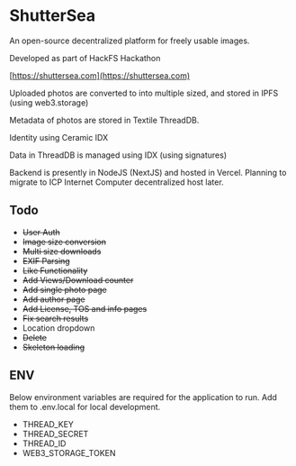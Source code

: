 # ShutterSea

An open-source decentralized platform for freely usable images.

Developed as part of HackFS Hackathon

[https://shuttersea.com](https://shuttersea.com)

Uploaded photos are converted to into multiple sized, and stored in IPFS (using web3.storage)

Metadata of photos are stored in Textile ThreadDB.

Identity using Ceramic IDX

Data in ThreadDB is managed using IDX (using signatures)

Backend is presently in NodeJS (NextJS) and hosted in Vercel. Planning to migrate to ICP Internet Computer decentralized host later. 


## Todo

- ~~User Auth~~
- ~~Image size conversion~~
- ~~Multi size downloads~~
- ~~EXIF Parsing~~
- ~~Like Functionality~~
- ~~Add Views/Download counter~~
- ~~Add single photo page~~
- ~~Add author page~~
- ~~Add License, TOS and info pages~~
- ~~Fix search results~~
- Location dropdown
- ~~Delete~~
- ~~Skeleton loading~~


## ENV

Below environment variables are required for the application to run. Add them to .env.local for local development.

- THREAD_KEY
- THREAD_SECRET
- THREAD_ID
- WEB3_STORAGE_TOKEN